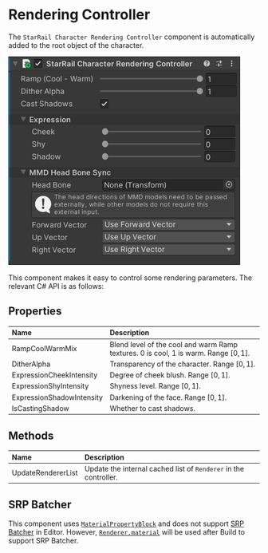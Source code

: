 # Rendering Controller

The `StarRail Character Rendering Controller` component is automatically added to the root object of the character.

![Character rendering controller](../../assets/character-rendering-controller.png)

This component makes it easy to control some rendering parameters. The relevant C# API is as follows:

## Properties

|Name|Description|
|:-|:-|
|RampCoolWarmMix|Blend level of the cool and warm Ramp textures. 0 is cool, 1 is warm. Range $[0, 1]$.|
|DitherAlpha|Transparency of the character. Range $[0, 1]$.|
|ExpressionCheekIntensity|Degree of cheek blush. Range $[0, 1]$.|
|ExpressionShyIntensity|Shyness level. Range $[0, 1]$.|
|ExpressionShadowIntensity|Darkening of the face. Range $[0, 1]$.|
|IsCastingShadow|Whether to cast shadows.|

## Methods

|Name|Description|
|:-|:-|
|UpdateRendererList|Update the internal cached list of `Renderer` in the controller.|

## SRP Batcher

This component uses [`MaterialPropertyBlock`](https://docs.unity3d.com/ScriptReference/MaterialPropertyBlock.html) and does not support [SRP Batcher](https://docs.unity3d.com/Manual/SRPBatcher.html) in Editor. However, [`Renderer.material`](https://docs.unity3d.com/ScriptReference/Renderer-material.html) will be used after Build to support SRP Batcher.
